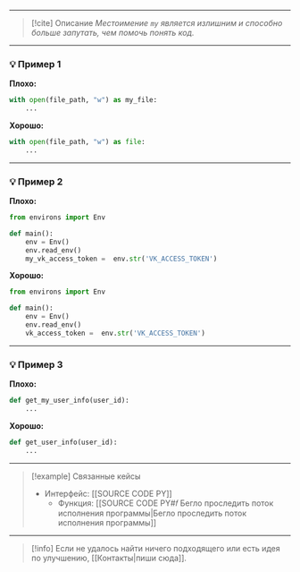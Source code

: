 ***

> [!cite] Описание
>_Местоимение `my` является излишним и способно больше запутать, чем помочь понять код._

***
### 💡 Пример 1


**Плохо:**
```python
with open(file_path, "w") as my_file:
    ...
```

**Хорошо:**
```python
with open(file_path, "w") as file:
    ...
```

***
### 💡 Пример 2


**Плохо:**
```python
from environs import Env

def main():
    env = Env()
    env.read_env()
    my_vk_access_token =  env.str('VK_ACCESS_TOKEN')
```

**Хорошо:**
```python
from environs import Env

def main():
    env = Env()
    env.read_env()
    vk_access_token =  env.str('VK_ACCESS_TOKEN')
```

***
### 💡 Пример 3


**Плохо:**
```python
def get_my_user_info(user_id):
    ...
```

**Хорошо:**
```python
def get_user_info(user_id):
    ...
```

***

> [!example] Связанные кейсы
>- Интерфейс: [[SOURCE CODE PY]]
>	- Функция: [[SOURCE CODE PY#𝑓 Бегло проследить поток исполнения программы|Бегло проследить поток исполнения программы]]

***

> [!info]
> Если не удалось найти ничего подходящего или есть идея по улучшению, [[Контакты|пиши сюда]].
